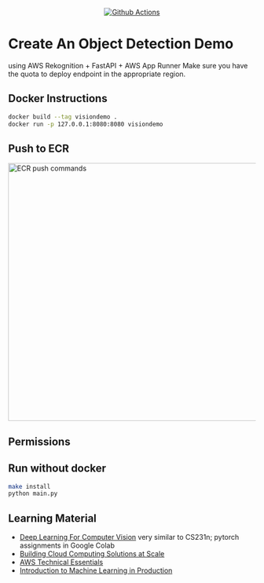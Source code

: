 <div align="center">
  
[![Github Actions](https://github.com/fraukecharms/fastapi-sagemaker-compvision/actions/workflows/main.yml/badge.svg)](https://github.com/fraukecharms/fastapi-sagemaker-compvision/actions/workflows/main.yml)

</div>

# Create An Object Detection Demo 

using AWS Rekognition + FastAPI + AWS App Runner
Make sure you have the quota to deploy endpoint in the appropriate region.

## Docker Instructions

```sh
docker build --tag visiondemo .
docker run -p 127.0.0.1:8080:8080 visiondemo
```


## Push to ECR


<img alt="ECR push commands" width="525" src="https://user-images.githubusercontent.com/3386410/196132461-7cd7c53e-cd52-401e-972c-68fbec15937c.png">

## Permissions


## Run without docker


```sh
make install
python main.py
```


## Learning Material

* [Deep Learning For Computer Vision](https://web.eecs.umich.edu/~justincj/teaching/eecs498/WI2022/) very similar to CS231n; pytorch assignments in Google Colab
* [Building Cloud Computing Solutions at Scale](https://www.coursera.org/specializations/building-cloud-computing-solutions-at-scale)
* [AWS Technical Essentials](https://www.coursera.org/learn/aws-cloud-technical-essentials)
* [Introduction to Machine Learning in Production](https://www.coursera.org/learn/introduction-to-machine-learning-in-production)
